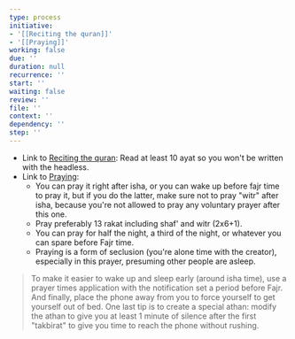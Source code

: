 ```yaml
---
type: process
initiative:
- '[[Reciting the quran]]'
- '[[Praying]]'
working: false
due: ''
duration: null
recurrence: ''
start: ''
waiting: false
review: ''
file: ''
context: ''
dependency: ''
step: ''
---
```


* Link to [Reciting the quran](Initiatives/worship/Reciting%20the%20quran.md): Read at least 10 ayat so you won't be written with the headless.
* Link to [Praying](Initiatives/worship/Praying.md):
	* You can pray it right after isha, or you can wake up before fajr time to pray it, but if you do the latter, make sure not to pray "witr" after isha, because you're not allowed to pray any voluntary prayer after this one.
	* Pray preferably 13 rakat including shaf' and witr (2x6+1).
	* You can pray for half the night, a third of the night, or whatever you can spare before Fajr time.
	* Praying is a form of seclusion (you're alone time with the creator), especially in this prayer, presuming other people are asleep.

> To make it easier to wake up and sleep early (around isha time), use a prayer times application with the notification set a period before Fajr. And finally, place the phone away from you to force yourself to get yourself out of bed. One last tip is to create a special athan: modify the athan to give you at least 1 minute of silence after the first "takbirat" to give you time to reach the phone without rushing.
